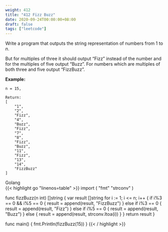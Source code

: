 ```yaml
---
weight: 412
title: "412 Fizz Buzz"
date: 2020-09-24T00:00:00+08:00
draft: false
tags: ["leetcode"]
---
```


Write a program that outputs the string representation of numbers from 1 to _n_.

But for multiples of three it should output “Fizz” instead of the number and for the multiples of five output “Buzz”. For numbers which are multiples of both three and five output “FizzBuzz”.

**Example:**
```
n = 15,

Return:
[
    "1",
    "2",
    "Fizz",
    "4",
    "Buzz",
    "Fizz",
    "7",
    "8",
    "Fizz",
    "Buzz",
    "11",
    "Fizz",
    "13",
    "14",
    "FizzBuzz"
]
```
<div class="tabs">
  <div class="tab-btn tab-btn-active" onclick="showLang(event, 'golang')">Golang</div>
</div>
<div class="tab-content">
<div id="golang" class="lang">
{{< highlight go "linenos=table" >}}
import (
	"fmt"
	"strconv"
)

func fizzBuzz(n int) []string {
	var result []string
	for i := 1; i <= n; i++ {
		if i%3 == 0 && i%5 == 0 {
			result = append(result, "FizzBuzz")
		} else if i%3 == 0 {
			result = append(result, "Fizz")
		} else if i%5 == 0 {
			result = append(result, "Buzz")
		} else {
			result = append(result, strconv.Itoa(i))
		}
	}
	return result
}

func main() {
	fmt.Println(fizzBuzz(15))
}
{{< / highlight >}}
</div>
</div>
